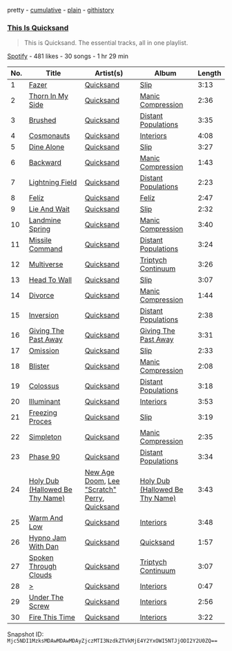 pretty - [cumulative](/playlists/cumulative/37i9dQZF1DZ06evO0WtXCH.md) - [plain](/playlists/plain/37i9dQZF1DZ06evO0WtXCH) - [githistory](https://github.githistory.xyz/mackorone/spotify-playlist-archive/blob/main/playlists/plain/37i9dQZF1DZ06evO0WtXCH)

### [This Is Quicksand](https://open.spotify.com/playlist/37i9dQZF1DZ06evO0WtXCH)

> This is Quicksand\. The essential tracks, all in one playlist.

[Spotify](https://open.spotify.com/user/spotify) - 481 likes - 30 songs - 1 hr 29 min

| No. | Title | Artist(s) | Album | Length |
|---|---|---|---|---|
| 1 | [Fazer](https://open.spotify.com/track/0Bv2ixOjn8jKiVTQXE9mF8) | [Quicksand](https://open.spotify.com/artist/1GDjwZ2zwNZizuNJPmH3mE) | [Slip](https://open.spotify.com/album/3LVYsDFVGuPE7kNQyXZvgp) | 3:13 |
| 2 | [Thorn In My Side](https://open.spotify.com/track/55QjemxhcFnHRvTjGHLJCO) | [Quicksand](https://open.spotify.com/artist/1GDjwZ2zwNZizuNJPmH3mE) | [Manic Compression](https://open.spotify.com/album/63jH8y8w07RTXjYqD136U6) | 2:36 |
| 3 | [Brushed](https://open.spotify.com/track/16Zjiyrktq6QBnwXF2lDTv) | [Quicksand](https://open.spotify.com/artist/1GDjwZ2zwNZizuNJPmH3mE) | [Distant Populations](https://open.spotify.com/album/616nwZda5YwqxLfX8rZciA) | 3:35 |
| 4 | [Cosmonauts](https://open.spotify.com/track/0IAF0KIM3Cnp7WhOVJfFuS) | [Quicksand](https://open.spotify.com/artist/1GDjwZ2zwNZizuNJPmH3mE) | [Interiors](https://open.spotify.com/album/0kqHdaOSkbZePBPZPvIcqW) | 4:08 |
| 5 | [Dine Alone](https://open.spotify.com/track/27X1P8USDRbZ5RNjbbQ9d1) | [Quicksand](https://open.spotify.com/artist/1GDjwZ2zwNZizuNJPmH3mE) | [Slip](https://open.spotify.com/album/3LVYsDFVGuPE7kNQyXZvgp) | 3:27 |
| 6 | [Backward](https://open.spotify.com/track/3OzXhpTO6Y3aDH7OzFAIbg) | [Quicksand](https://open.spotify.com/artist/1GDjwZ2zwNZizuNJPmH3mE) | [Manic Compression](https://open.spotify.com/album/63jH8y8w07RTXjYqD136U6) | 1:43 |
| 7 | [Lightning Field](https://open.spotify.com/track/76EZdckv7V2EIyvSu6hpx8) | [Quicksand](https://open.spotify.com/artist/1GDjwZ2zwNZizuNJPmH3mE) | [Distant Populations](https://open.spotify.com/album/616nwZda5YwqxLfX8rZciA) | 2:23 |
| 8 | [Felíz](https://open.spotify.com/track/0FuxK5rKSaHq58svnOaO73) | [Quicksand](https://open.spotify.com/artist/1GDjwZ2zwNZizuNJPmH3mE) | [Felíz](https://open.spotify.com/album/1AuXDucHakfrZb2EqrdfeL) | 2:47 |
| 9 | [Lie And Wait](https://open.spotify.com/track/6eLn8XKQQbt1GHAwZcg4Wp) | [Quicksand](https://open.spotify.com/artist/1GDjwZ2zwNZizuNJPmH3mE) | [Slip](https://open.spotify.com/album/3LVYsDFVGuPE7kNQyXZvgp) | 2:32 |
| 10 | [Landmine Spring](https://open.spotify.com/track/4kqAUoDhmGzFw8BCl2X5vA) | [Quicksand](https://open.spotify.com/artist/1GDjwZ2zwNZizuNJPmH3mE) | [Manic Compression](https://open.spotify.com/album/63jH8y8w07RTXjYqD136U6) | 3:40 |
| 11 | [Missile Command](https://open.spotify.com/track/2krrGxaYhLQwRu3QPkPnmB) | [Quicksand](https://open.spotify.com/artist/1GDjwZ2zwNZizuNJPmH3mE) | [Distant Populations](https://open.spotify.com/album/616nwZda5YwqxLfX8rZciA) | 3:24 |
| 12 | [Multiverse](https://open.spotify.com/track/6vizvvoC227kBMQzBqNJyz) | [Quicksand](https://open.spotify.com/artist/1GDjwZ2zwNZizuNJPmH3mE) | [Triptych Continuum](https://open.spotify.com/album/2o6B7VhjL5tgbAa4c4ukK0) | 3:26 |
| 13 | [Head To Wall](https://open.spotify.com/track/75EwFbw7cPAoTFDAxtFfzm) | [Quicksand](https://open.spotify.com/artist/1GDjwZ2zwNZizuNJPmH3mE) | [Slip](https://open.spotify.com/album/3LVYsDFVGuPE7kNQyXZvgp) | 3:07 |
| 14 | [Divorce](https://open.spotify.com/track/6sOB7Q3V0k6mJBv6wPe4NN) | [Quicksand](https://open.spotify.com/artist/1GDjwZ2zwNZizuNJPmH3mE) | [Manic Compression](https://open.spotify.com/album/63jH8y8w07RTXjYqD136U6) | 1:44 |
| 15 | [Inversion](https://open.spotify.com/track/6mX2BJMkmr2JvXyLRXhR0d) | [Quicksand](https://open.spotify.com/artist/1GDjwZ2zwNZizuNJPmH3mE) | [Distant Populations](https://open.spotify.com/album/616nwZda5YwqxLfX8rZciA) | 2:38 |
| 16 | [Giving The Past Away](https://open.spotify.com/track/3RfK7XioFJ4ZDZSIb4cQzm) | [Quicksand](https://open.spotify.com/artist/1GDjwZ2zwNZizuNJPmH3mE) | [Giving The Past Away](https://open.spotify.com/album/7qBUAfoQWv76k8I1Gi7pBc) | 3:31 |
| 17 | [Omission](https://open.spotify.com/track/7ckA1e9ERiVGLj9pKYivO0) | [Quicksand](https://open.spotify.com/artist/1GDjwZ2zwNZizuNJPmH3mE) | [Slip](https://open.spotify.com/album/3LVYsDFVGuPE7kNQyXZvgp) | 2:33 |
| 18 | [Blister](https://open.spotify.com/track/6NnO1eSFVOW8cLnfJvfy60) | [Quicksand](https://open.spotify.com/artist/1GDjwZ2zwNZizuNJPmH3mE) | [Manic Compression](https://open.spotify.com/album/63jH8y8w07RTXjYqD136U6) | 2:08 |
| 19 | [Colossus](https://open.spotify.com/track/2nxTdYXI2XnscHguTOseg7) | [Quicksand](https://open.spotify.com/artist/1GDjwZ2zwNZizuNJPmH3mE) | [Distant Populations](https://open.spotify.com/album/616nwZda5YwqxLfX8rZciA) | 3:18 |
| 20 | [Illuminant](https://open.spotify.com/track/2rpJtmeLU52N5WbR7BLfUX) | [Quicksand](https://open.spotify.com/artist/1GDjwZ2zwNZizuNJPmH3mE) | [Interiors](https://open.spotify.com/album/0kqHdaOSkbZePBPZPvIcqW) | 3:53 |
| 21 | [Freezing Proces](https://open.spotify.com/track/5VBol3e1pnxK1yjsl0jppx) | [Quicksand](https://open.spotify.com/artist/1GDjwZ2zwNZizuNJPmH3mE) | [Slip](https://open.spotify.com/album/3LVYsDFVGuPE7kNQyXZvgp) | 3:19 |
| 22 | [Simpleton](https://open.spotify.com/track/2Jo7mEf8lL1tUaxFLyHZBu) | [Quicksand](https://open.spotify.com/artist/1GDjwZ2zwNZizuNJPmH3mE) | [Manic Compression](https://open.spotify.com/album/63jH8y8w07RTXjYqD136U6) | 2:35 |
| 23 | [Phase 90](https://open.spotify.com/track/0o5YYTNfafNubrZ4JyBe3X) | [Quicksand](https://open.spotify.com/artist/1GDjwZ2zwNZizuNJPmH3mE) | [Distant Populations](https://open.spotify.com/album/616nwZda5YwqxLfX8rZciA) | 3:34 |
| 24 | [Holy Dub \(Hallowed Be Thy Name\)](https://open.spotify.com/track/5WMjstig44rt0AbrlhLeMH) | [New Age Doom](https://open.spotify.com/artist/6iU5QzSQAqgii8yIGQp0Ni), [Lee "Scratch" Perry](https://open.spotify.com/artist/1TsG4AumsMt1Tcq2nHpov9), [Quicksand](https://open.spotify.com/artist/1GDjwZ2zwNZizuNJPmH3mE) | [Holy Dub \(Hallowed Be Thy Name\)](https://open.spotify.com/album/2fQxNB6cAEwzIrpvbkOlwW) | 3:43 |
| 25 | [Warm And Low](https://open.spotify.com/track/57yUjPDCY10YUcXLhUFY4F) | [Quicksand](https://open.spotify.com/artist/1GDjwZ2zwNZizuNJPmH3mE) | [Interiors](https://open.spotify.com/album/0kqHdaOSkbZePBPZPvIcqW) | 3:48 |
| 26 | [Hypno Jam With Dan](https://open.spotify.com/track/05i8S2cGUeh0cIxS8mJfBa) | [Quicksand](https://open.spotify.com/artist/1GDjwZ2zwNZizuNJPmH3mE) | [Quicksand](https://open.spotify.com/album/1sGzf87xjiWHd2vyA3gD1S) | 1:57 |
| 27 | [Spoken Through Clouds](https://open.spotify.com/track/5fmbZlkalVRdnXklTnnI3G) | [Quicksand](https://open.spotify.com/artist/1GDjwZ2zwNZizuNJPmH3mE) | [Triptych Continuum](https://open.spotify.com/album/2o6B7VhjL5tgbAa4c4ukK0) | 3:07 |
| 28 | [>](https://open.spotify.com/track/3eEe37Y0ecng4dD8awUnA7) | [Quicksand](https://open.spotify.com/artist/1GDjwZ2zwNZizuNJPmH3mE) | [Interiors](https://open.spotify.com/album/0kqHdaOSkbZePBPZPvIcqW) | 0:47 |
| 29 | [Under The Screw](https://open.spotify.com/track/0PrZsr6FIiBu3p8uJrbFjg) | [Quicksand](https://open.spotify.com/artist/1GDjwZ2zwNZizuNJPmH3mE) | [Interiors](https://open.spotify.com/album/0kqHdaOSkbZePBPZPvIcqW) | 2:56 |
| 30 | [Fire This Time](https://open.spotify.com/track/69shxYcOeyQiMJDIVlHZGE) | [Quicksand](https://open.spotify.com/artist/1GDjwZ2zwNZizuNJPmH3mE) | [Interiors](https://open.spotify.com/album/0kqHdaOSkbZePBPZPvIcqW) | 3:22 |

Snapshot ID: `Mjc5NDI1MzksMDAwMDAwMDAyZjczMTI3NzdkZTVkMjE4Y2YxOWI5NTJjODI2Y2U0ZQ==`
